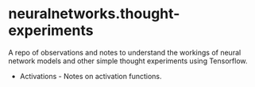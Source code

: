 # neuralnetworks.thought-experiments
A repo of observations and notes to understand the workings of neural network models and other simple thought experiments using Tensorflow.

 - Activations - Notes on activation functions.
